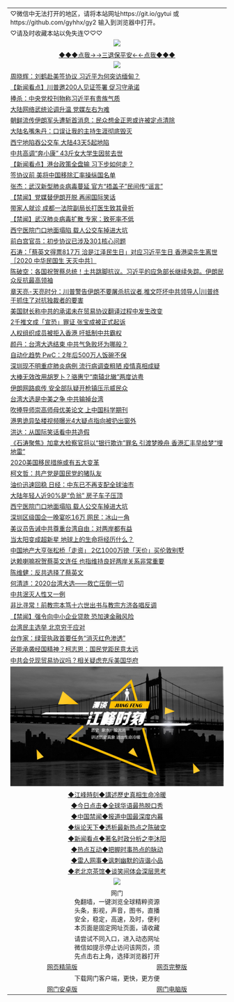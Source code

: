  <table>
<tr>
<td colspan="2" align=left>
♡微信中无法打开的地区，请将本站网址https://git.io/gytui 或 https://github.com/gyhhx/gy2 输入到浏览器中打开。 
 </td>
</tr>
 <tr>
 <td colspan="2" align=left>
♡请及时收藏本站以免失连♡♡♡
</td>
 </tr>
  <tr>
    <td colspan="2" align=center><img src="https://github.com/gyhhx/image-upload/blob/master/3t.jpg"></td>
 </tr>
 <tr><td colspan="2" align="center"><a href="https://xball.casa/oo.aspx?name=ogQuit&key=eqxowaguscvmxdgc&from=gy">◆◆◆点我→→三退保平安←←点我◆◆◆</a></td></tr>
  <tr>
    <td colspan="2" align=center><img src="https://cdn.jsdelivr.net/gh/gyoupiodf/im1/%E7%BD%91%E9%97%A8%E6%96%B0%E9%97%BB1.jpg"></td>
 </tr>
<tr><td colspan="2" align="left"><a href="https://xball.casa/oo.aspx?name=c1117438&key=eqxowaguscvmxdgc&from=gy">周晓辉：刘鹤赴美签协议 习近平为何突访缅甸？</a></td></tr>
<tr><td colspan="2" align="left"><a href="https://xball.casa/oo.aspx?name=c1117399&key=eqxowaguscvmxdgc&from=gy">【新闻看点】川普邀200人见证签署 促习守承诺</a></td></tr>
<tr><td colspan="2" align="left"><a href="https://xball.casa/oo.aspx?name=c1117460&key=eqxowaguscvmxdgc&from=gy">捧杀：中央党校刊物称习近平有贵族气质</a></td></tr>
<tr><td colspan="2" align="left"><a href="https://xball.casa/oo.aspx?name=c1117439&key=eqxowaguscvmxdgc&from=gy">大陆网络武统论调升温 党媒左右为难</a></td></tr>
<tr><td colspan="2" align="left"><a href="https://xball.casa/oo.aspx?name=c1117461&key=eqxowaguscvmxdgc&from=gy">朝鲜流传伊朗军头遭斩首消息：民众想金正恩或许被定点清除</a></td></tr>
<tr><td colspan="2" align="left"><a href="https://xball.casa/oo.aspx?name=c1117468&key=eqxowaguscvmxdgc&from=gy">大陆名嘴朱丹：口误让我的主持生涯彻底毁灭</a></td></tr>
<tr><td colspan="2" align="left"><a href="https://xball.casa/oo.aspx?name=c1117457&key=eqxowaguscvmxdgc&from=gy">西宁地陷吞公交车 大陆43天5起地陷</a></td></tr>
<tr><td colspan="2" align="left"><a href="https://xball.casa/oo.aspx?name=c1117469&key=eqxowaguscvmxdgc&from=gy">中共高调“奔小康” 43斤女大学生因贫去世</a></td></tr>
<tr><td colspan="2" align="left"><a href="https://xball.casa/oo.aspx?name=c1117409&key=eqxowaguscvmxdgc&from=gy">【新闻看点】港台政策全盘输 习下步如何走？</a></td></tr>
<tr><td colspan="2" align="left"><a href="https://xball.casa/oo.aspx?name=c1117411&key=eqxowaguscvmxdgc&from=gy">签协议前 美将中国移除汇率操纵国名单</a></td></tr>
<tr><td colspan="2" align="left"><a href="https://xball.casa/oo.aspx?name=c1117401&key=eqxowaguscvmxdgc&from=gy">张杰：武汉新型肺炎病毒蔓延 官方“捂盖子”民间传“谣言”</a></td></tr>
<tr><td colspan="2" align="left"><a href="https://xball.casa/oo.aspx?name=c1117441&key=eqxowaguscvmxdgc&from=gy">【禁闻】党媒替伊朗开脱 再闹国际笑话</a></td></tr>
<tr><td colspan="2" align="left"><a href="https://xball.casa/oo.aspx?name=c1117421&key=eqxowaguscvmxdgc&from=gy">带家人就诊 成都一法院副局长打医生致其骨折</a></td></tr>
<tr><td colspan="2" align="left"><a href="https://xball.casa/oo.aspx?name=c1117473&key=eqxowaguscvmxdgc&from=gy">【禁闻】武汉肺炎病毒扩散 专家：致死率不低</a></td></tr>
<tr><td colspan="2" align="left"><a href="https://xball.casa/oo.aspx?name=c1117375&key=eqxowaguscvmxdgc&from=gy">西宁医院门口地面塌陷 载人公交车掉进大坑</a></td></tr>
<tr><td colspan="2" align="left"><a href="https://xball.casa/oo.aspx?name=c1117470&key=eqxowaguscvmxdgc&from=gy">前白宫官员：初步协议已涉及301核心问题</a></td></tr>
 <tr><td colspan="2" align="left"><a href="https://xball.casa/oo.aspx?name=c816850&key=eqxowaguscvmxdgc&from=gy">石涛：「蔡英文得票817万 洽是江泽民生日」对应习近平生日 香港梁先生离世［2020 中华民国生 天灭中共］</a></td></tr>
<tr><td colspan="2" align="left"><a href="https://xball.casa/oo.aspx?name=c816932&key=eqxowaguscvmxdgc&from=gy">陈破空：各国祝贺蔡总统！土共跳脚抗议。习近平的应急部长继续失踪。伊朗民众反抗最高领袖</a></td></tr>
<tr><td colspan="2" align="left"><a href="https://xball.casa/oo.aspx?name=c1025998&key=eqxowaguscvmxdgc&from=gy">章天亮-天亮时分：川普警告伊朗不要屠杀抗议者,推文吓坏中共领导人|川普终于抓住了对抗独裁者的要害</a></td></tr>
<tr><td colspan="2" align="left"><a href="https://xball.casa/oo.aspx?name=c1117434&key=eqxowaguscvmxdgc&from=gy">美国财长称中共的承诺未在贸易协议翻译过程中发生改变</a></td></tr>
<tr><td colspan="2" align="left"><a href="https://xball.casa/oo.aspx?name=c1117462&key=eqxowaguscvmxdgc&from=gy">2千推文成「宣恐」罪证 张宝成被正式起诉</a></td></tr>
<tr><td colspan="2" align="left"><a href="https://xball.casa/oo.aspx?name=c1117377&key=eqxowaguscvmxdgc&from=gy">人权组织成员被拒入香港 吁抵制中共霸权</a></td></tr>
<tr><td colspan="2" align="left"><a href="https://xball.casa/oo.aspx?name=c1117413&key=eqxowaguscvmxdgc&from=gy">颜丹：台湾大选结束 中共气急败坏为哪般？</a></td></tr>
<tr><td colspan="2" align="left"><a href="https://xball.casa/oo.aspx?name=c1117386&key=eqxowaguscvmxdgc&from=gy">自动化趋势 PwC：2年后500万人饭碗不保</a></td></tr>
<tr><td colspan="2" align="left"><a href="https://xball.casa/oo.aspx?name=c1117463&key=eqxowaguscvmxdgc&from=gy">深圳现不明重症肺炎病例 流行病调查粗陋 疫情真相成疑</a></td></tr>
<tr><td colspan="2" align="left"><a href="https://xball.casa/oo.aspx?name=c1117414&key=eqxowaguscvmxdgc&from=gy">大棒无效改用胡罗卜？骆惠宁“南辕北辙”两度访粤</a></td></tr>
<tr><td colspan="2" align="left"><a href="https://xball.casa/oo.aspx?name=c1117391&key=eqxowaguscvmxdgc&from=gy">伊朗网路疯传 安全部队疑开枪镇压示威民众</a></td></tr>
<tr><td colspan="2" align="left"><a href="https://xball.casa/oo.aspx?name=c1117466&key=eqxowaguscvmxdgc&from=gy">台湾大选是中美之争 中共输掉台湾</a></td></tr>
<tr><td colspan="2" align="left"><a href="https://xball.casa/oo.aspx?name=c1117455&key=eqxowaguscvmxdgc&from=gy">吹捧导师崇高师母优美论文 上中国科学期刊</a></td></tr>
<tr><td colspan="2" align="left"><a href="https://xball.casa/oo.aspx?name=c1117451&key=eqxowaguscvmxdgc&from=gy">港男诡异坠楼视频曝光4大疑点指向被扔出窗外</a></td></tr>
<tr><td colspan="2" align="left"><a href="https://xball.casa/oo.aspx?name=c1117422&key=eqxowaguscvmxdgc&from=gy">洪达：从国际笑话看中共造假</a></td></tr>
<tr><td colspan="2" align="left"><a href="https://xball.casa/oo.aspx?name=c1117443&key=eqxowaguscvmxdgc&from=gy">《石涛聚焦》加拿大检察官将以“银行欺诈”罪名 引渡梦晚舟 香港汇丰早给梦“埋地雷”</a></td></tr>
<tr><td colspan="2" align="left"><a href="https://xball.casa/oo.aspx?name=c1117465&key=eqxowaguscvmxdgc&from=gy">2020美国移民措施或有五大变革</a></td></tr>
<tr><td colspan="2" align="left"><a href="https://xball.casa/oo.aspx?name=c1117410&key=eqxowaguscvmxdgc&from=gy">柯文哲：共产党是国民党的猪队友</a></td></tr>
<tr><td colspan="2" align="left"><a href="https://xball.casa/oo.aspx?name=c1117387&key=eqxowaguscvmxdgc&from=gy">油价迅速回稳 日经：中东已不再支配全球油市</a></td></tr>
<tr><td colspan="2" align="left"><a href="https://xball.casa/oo.aspx?name=c1117471&key=eqxowaguscvmxdgc&from=gy">大陆年轻人近90%是“负翁” 房子车子压顶</a></td></tr>
<tr><td colspan="2" align="left"><a href="https://xball.casa/oo.aspx?name=c1117395&key=eqxowaguscvmxdgc&from=gy">西宁医院门口地面塌陷 载人公交车掉进大坑</a></td></tr>
<tr><td colspan="2" align="left"><a href="https://xball.casa/oo.aspx?name=c1117436&key=eqxowaguscvmxdgc&from=gy">深圳区级国企一晚宴吃16万  网民：冰山一角</a></td></tr>
<tr><td colspan="2" align="left"><a href="https://xball.casa/oo.aspx?name=c1117437&key=eqxowaguscvmxdgc&from=gy">美议员告诫中共尊重台湾自由：对两岸都有益</a></td></tr>
<tr><td colspan="2" align="left"><a href="https://xball.casa/oo.aspx?name=c1117429&key=eqxowaguscvmxdgc&from=gy">当太阳变成超新星 地球上的生命将经历什么？</a></td></tr>
<tr><td colspan="2" align="left"><a href="https://xball.casa/oo.aspx?name=c1117464&key=eqxowaguscvmxdgc&from=gy">中国地产大亨张松桥「走资」 2亿1000万镑「天价」买伦敦别墅</a></td></tr>
<tr><td colspan="2" align="left"><a href="https://xball.casa/oo.aspx?name=c1117433&key=eqxowaguscvmxdgc&from=gy">达赖喇嘛祝贺蔡英文连任 也指维持良好两岸关系非常重要</a></td></tr>
<tr><td colspan="2" align="left"><a href="https://xball.casa/oo.aspx?name=c1117416&key=eqxowaguscvmxdgc&from=gy">陈维健：反共选择了蔡英文</a></td></tr>
<tr><td colspan="2" align="left"><a href="https://xball.casa/oo.aspx?name=c1117472&key=eqxowaguscvmxdgc&from=gy">何清涟：2020台湾大选——救亡压倒一切</a></td></tr>
<tr><td colspan="2" align="left"><a href="https://xball.casa/oo.aspx?name=c1117442&key=eqxowaguscvmxdgc&from=gy">中共泯灭人性又一例</a></td></tr>
<tr><td colspan="2" align="left"><a href="https://xball.casa/oo.aspx?name=c1117407&key=eqxowaguscvmxdgc&from=gy">非比寻常！前教宗本笃十六世出书与教宗方济各唱反调</a></td></tr>
<tr><td colspan="2" align="left"><a href="https://xball.casa/oo.aspx?name=c1117440&key=eqxowaguscvmxdgc&from=gy">【禁闻】强令向中小企业贷款 恐加速金融风险</a></td></tr>
<tr><td colspan="2" align="left"><a href="https://xball.casa/oo.aspx?name=c1117412&key=eqxowaguscvmxdgc&from=gy">台湾民主选举 北京穷于应对</a></td></tr>
<tr><td colspan="2" align="left"><a href="https://xball.casa/oo.aspx?name=c1117376&key=eqxowaguscvmxdgc&from=gy">台作家：绿营执政首要任务“消灭红色渗透”</a></td></tr>
<tr><td colspan="2" align="left"><a href="https://xball.casa/oo.aspx?name=c1117374&key=eqxowaguscvmxdgc&from=gy">还能承袭经国精神？柯志恩：国民党距民意太远</a></td></tr>
<tr><td colspan="2" align="left"><a href="https://xball.casa/oo.aspx?name=c1117384&key=eqxowaguscvmxdgc&from=gy">中共会兑现贸易协议吗？相关疑虑充斥美国华府</a></td></tr>

 <tr>
   <td colspan="2" align=center><img src="https://github.com/gyoupiodf/im1/blob/master/jf-1.jpg"></td>
  </tr>
   <tr>
   <td colspan="2" align=center> 
<a href="https://xball.casa/oo.aspx?name=c922850&key=eqxowaguscvmxdgc&from=gy&tag=9877">◆江峰時刻◆講述歷史真相生命冷暖</a><br/>
    </td>
  </tr>
   <tr>
   <td colspan="2" align=center> 
<a href="https://xball.casa/oo.aspx?name=c816850&key=eqxowaguscvmxdgc&from=gy&tag=9877">◆今日点击◆全球华语最热脱口秀</a><br/>
    </td>
  </tr>
  <tr>
  <td colspan="2" align=center>
<a href="https://xball.casa/oo.aspx?name=c816860&key=eqxowaguscvmxdgc&from=gy&tag=99733110">◆中国禁闻◆报道中国最深度内幕</a><br/>
   </tr>
  <tr>
     <td colspan="2" align=center>
<a href="https://xball.casa/oo.aspx?name=c816855&key=eqxowaguscvmxdgc&from=gy&tag=997110">◆纵论天下◆透析最新热点之陈破空</a><br/>
   </tr>
   <tr>
      <td colspan="2" align=center>
<a href="https://xball.casa/oo.aspx?name=c838308&key=eqxowaguscvmxdgc&from=gy&tag=9973110">◆新闻看点◆著名时政分析之李沐阳</a><br/>
   </tr>
   <tr>
     <td colspan="2" align=center>
<a href="https://xball.casa/oo.aspx?name=c816852&key=eqxowaguscvmxdgc&from=gy&tag=9733110">◆热点互动◆把握时事热点的脉动</a><br/>
   </tr>
   <tr>
      <td colspan="2" align=center>
<a href="https://xball.casa/oo.aspx?name=c816694&key=eqxowaguscvmxdgc&from=gy&tag=93310">◆雷人网事◆讽刺幽默的诙谐小品</a><br/>
   </tr>
   <tr>
    <td colspan="2" align=center>
<a href="https://xball.casa/oo.aspx?name=c816650&key=eqxowaguscvmxdgc&from=gy&tag=9973110">◆老北京茶馆◆谈笑间体会深层思考</a><br/>
   </tr>
 <tr>
    <td colspan="2" align="center"><img src="https://gitlab.com/ogate2/up/raw/master/_/oGate65.jpg"/></td>
  </tr>
  <tr>
    <td colspan="2" align="center">网门<br/>免翻墙，一键浏览全球精粹资源<br/>头条，影视，声音，图书，直播<br/>安全，稳定，高速，及时，便利<br/>本页面是固定网址页面，请收藏</td>
  <tr>
  <tr>
    <td colspan="2" align="center">请尝试不同入口，进入动态网址<br/>微信如提示停止访问该网页，须<br/>先点击右上角，选择浏览器打开</td>
  <tr>  
  <tr>
    <td align="center"><a href="https://gitcdn.xyz/repo/otiny/up/master/show002.htm">网页精简版</a></td>
    <td align="center"><a href="https://gitcdn.xyz/repo/otiny/up/master/show001.htm">网页完整版</a></td>
  </tr>
  <tr>
    <td colspan="2" align="center">下载网门客户端，更快，更方便</td>
  <tr>
  <tr>
    <td align="center"><a href="https://raw.githubusercontent.com/opipe/up/master/oGatea.apk">网门安卓版</a></td>
    <td align="center"><a href="https://raw.githubusercontent.com/opipe/up/master/oGate.zip">网门电脑版</a></td>
  </tr>
</table>


